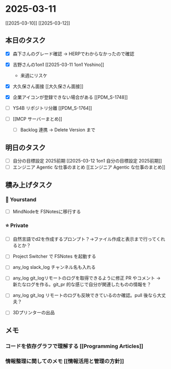 # 2025-03-11

[[2025-03-10]] [[2025-03-12]]

## 本日のタスク

- [x] 森下さんのグレード確認 -> HERPでわからなかったので確認
- [x] 吉野さんの1on1 [[2025-03-11 1on1 Yoshino]]
	- 来週にリスケ
- [x] 大久保さん面接 [[大久保さん面接]]

- [x] 企業アイコンが登録できない場合がある [[PDM_S-1748]]
- [ ] YS4B リポジトリ分離 [[PDM_S-1764]]

- [ ] [[MCP サーバーまとめ]]
  - [ ] Backlog 連携 -> Delete Version まで

## 明日のタスク

- [ ] 自分の目標設定 2025前期 [[2025-03-12 1on1 自分の目標設定 2025前期]]
- [ ] エンジニア Agentic な仕事のまとめ [[エンジニア Agentic な仕事のまとめ]]

## 積み上げタスク

### 🔵 Yourstand

- [ ] MindNodeを FSNotesに移行する

### ⭐️ Private

- [ ] 自然言語でd2を作成するプロンプト？->ファイル作成と表示まで行ってくれるとか？

- [ ] Project Switcher で FSNotes を起動する

- [ ] any_log slack_log チャンネル名も入れる
- [ ] any_log git_logリモートのログを取得できるように修正 PR やコメント -> 新たなログを作る。git_pr 的な感じで自分が関連したものの情報を？
- [ ] any_log git_log リモートのログも反映できているのか確認。pull 後なら大丈夫？

- [ ] 3Dプリンターの出品

## メモ

### コードを依存グラフで理解する [[Programming Articles]]

### 情報整理に関してのメモ [[情報活用と管理の方針]]

